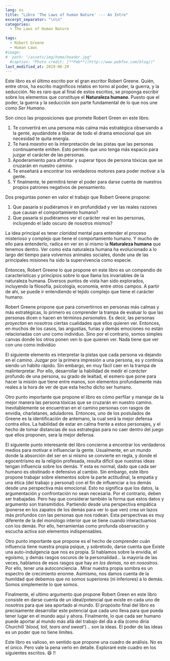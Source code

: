 ```yaml
---
lang: es
title: "Libro 'The Laws of human Nature' --- An Intro"
excerpt_separator: "\n\n"
categories:
  - The Laws of Human Nature

tags:
  - Robert Greene
  - Human Laws
#image:
#  path: "/assets/img/home/header.jpg"
  #caption: "Photo credit: [**Peb**](http://www.pebfox.com/blog/)"
last_modified_at: 2019-06-29
---
```


Este libro es el último escrito por el gran escritor Robert Greene.
Quién, entre otros, ha escrito magníficos relatos en torno al poder, la guerra, y la seducción.
No es raro que al final de estos escritos, se proponga escribir sobre los elementos que constituye el **Naturaleza humano**.
Puesto que el poder, la guerra y la seducción son parte fundamental de lo que nos une como *Ser Humano*.

Son cinco las proposiciones que promete Robert Green en este libro.

1. Te convertirá en una persona más calma más estratégica observando a la gente, ayudándote a liberar de todo el drama emocional que sin necesidad te quita energía.
2. Te hará *maestro* en la interpretación de las pistas que las personas continuamente emiten. Esto permite que uno tenga más espacio para juzgar el carácter de las personas.
3. Apoderamiento para afrontar y superar tipos de persona tóxicas que se cruzarán en nuestro camino.
4. Te enseñará a encontrar los verdaderos motores para poder motivar a la gente.
5. Y finalmente, te permitirá tener el poder para darse cuenta de nuestros propios patrones negativos de pensamiento.


Dos preguntas ponen en valor el trabajo que Robert Greene propone:

1. Que pasaría si pudiéramos ir en profundidad y ver las reales razones que causan el comportamiento humano?
2. Que pasaría si pudiéramos  ver el carácter real en las personas, incluyendo el lado oscuro de nosotros mismos?


La idea principal es tener *claridad* mental para entender el proceso misterioso y complejo que tiene el comportamiento humano.
Y mucho de ello para entenderlo, radica en ver en sí mismo la **Naturaleza humana** que tenemos dentro.
Ver como esta naturaleza humana ha evolucionado a lo largo del tiempo para volvernos animales sociales, donde una de las principales misiones ha sido la supervivencia como especie.

Entonces, Robert Greene lo que propone en este libro es un compendio de características y principios sobre lo que llama los  invariables de la naturaleza humana. Diversos puntos de vista han sido explorados, incluyendo la filosofía, psicología, economía, entre otros campos.
A partir de ahí, se puede ir entendiendo el tejido complejo que tiene el carácter humano.

Robert Greene propone que para convertirnos en personas más calmas y más estratégicas, lo primero es comprender la trampa de evaluar lo que las personas dicen o hacen en términos *personales*. Es decir, las personas *proyectan* en nosotros ciertas cualidades que ellos quieren ver. Entonces, en muchos de los casos, las angustias, furias y demás emociones no están relacionadas con uno como individuo. Sino por el contrario, somos simples canvas donde los otros ponen ven lo que quieren ver.
Nada tiene que ver con uno como individúo

El siguiente elemento es interpretar la pistas que cada persona va dejando en el camino.
Juzgar por la primera impresión a una persona, es y continúa siendo un hábito rápido.
Sin embargo, en muy fácil caer en la trampa de malinterpretar.
Por ello, desarrollar la habilidad de medir el *carácter* profundo de una persona, su grado de lealtad, el esmero que pone para hacer la misión que tiene entre manos, son elementos profundamente más reales a la hora de ver de que esta hecho dicho ser humano.

Otro punto importante que propone el libro es cómo perfilar y manejar de la mejor manera las  persona tóxicas que se cruzarán en nuestro camino.
Inevitablemente se encuentran en el camino personas con rasgos de envidia, charlatanes, aduladores.
Entonces, uno de los postulados de Greene es la identificación de antemano, la cual será la mejor defensa contra ellos.
La habilidad de estar en calma frente a estos personajes, y el hecho de tomar distancias de sus estrategias para no caer dentro del juego que ellos proponen, sera la mejor defensa.


El siguiente punto interesante del libro concierne a encontrar los verdaderos medios para motivar e influenciar la gente.
Usualmente, en un mundo donde la absorción del ser en si mismo se convierte en regla, y donde el egocentrismo es la religión profesada, resulta difícil que nuestras ideas tengan influencia sobre los demás.
Y esta es normal, dado que cada ser humano es obstinado e defensivo al cambio.
Sin embargo, este libro propone trabajar sobre elementos sobre la parte actitudinal, la empatía y una ética (del trabajo y personal) con el fin de influenciar a los demás desde una perspectiva más emocional.
Esto no significa que los datos, la argumentación y confrontación no sean necesaria. 
Por el contrario, deben ser trabajadas. 
Pero hay que considerar también la forma que estos datos y argumento son transmitidos. 
Partiendo desde una perspectiva empática (ponerse en los zapatos de los demás para ver lo que ven) crea un lazos más profundos con las personas que nos rodean.
Esta perspectivas es muy diferente de la del monologo interior que se tiene cuando interactuamos con los demás. 
Por ello, herramientas como profunda observación y escucha activa son elementos indispensables. 


Otro punto importante que propone es el hecho de comprender cuán influencia tiene nuestra propia psique, y sobretodo, darse cuenta que 
Existe una auto-indulgencia que nos es propia. 
Si hablamos sobre la envidia, el egoísmo, y demás rasgos oscuros de la personalidad... la mayoría de las veces, hablamos de esos rasgos que hay *en los demas*, no en *nosostros*.
Por ello, tener una autoconciencia . 
Mirar nuestra propia sombra es un espectro de crecimiento enorme. 
Asimismo, nos damos cuenta de la humildad que debemos que no somos superiores (ni inferiores) a lo demás. Somos simplemente lo que somos. 


Finalmente, el ultimo argumento que propone Robert Green en este libro consiste en darse cuenta de un ideal/potencial que existe en cada uno de nosotros para que sea aportado al mundo.
El propósito final del libro es precisamente desarrollar este potencial que cada uno lleva para que pueda tener lugar en el mundo aqui y ahora. 
Finalmente, lo que cada ser humano puede aportar al mundo más allá del trabajo del día a día (como diría Churchill '*blood, toil, tears and sweat*') .. son la ideas.
El poder de las ideas es un poder que no tiene limites.

Este libro es valioso, en sentido que propone una cuadro de análisis. 
No es el único. Pero vale la pena verlo en detalle.
Exploraré este cuadro en los siguientes escritos. :smile: !!





































